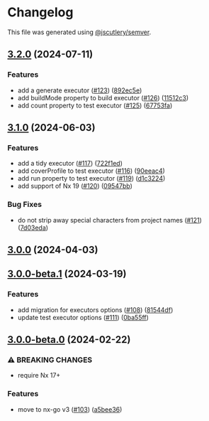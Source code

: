 # Changelog

This file was generated using [@jscutlery/semver](https://github.com/jscutlery/semver).

## [3.2.0](https://github.com/nx-go/nx-go/compare/v3.1.0...v3.2.0) (2024-07-11)


### Features

* add a generate executor ([#123](https://github.com/nx-go/nx-go/issues/123)) ([892ec5e](https://github.com/nx-go/nx-go/commit/892ec5e4b81feee9e0fe7e562d264a824443e81c))
* add buildMode property to build executor ([#126](https://github.com/nx-go/nx-go/issues/126)) ([11512c3](https://github.com/nx-go/nx-go/commit/11512c3dc56477328992ba145b95e49407f045ca))
* add count property to test executor ([#125](https://github.com/nx-go/nx-go/issues/125)) ([67753fa](https://github.com/nx-go/nx-go/commit/67753fa4980ff3c3d9c2c7a1b714aadc55e36a17))

## [3.1.0](https://github.com/nx-go/nx-go/compare/v3.0.0...v3.1.0) (2024-06-03)


### Features

* add a tidy executor ([#117](https://github.com/nx-go/nx-go/issues/117)) ([722f1ed](https://github.com/nx-go/nx-go/commit/722f1ede0f3804786c3326db53d55835f497bf7f))
* add coverProfile to test executor ([#116](https://github.com/nx-go/nx-go/issues/116)) ([90eeac4](https://github.com/nx-go/nx-go/commit/90eeac45f6c5eab132a6eacf675ed30c963c5454))
* add run property to test executor ([#119](https://github.com/nx-go/nx-go/issues/119)) ([d1c3224](https://github.com/nx-go/nx-go/commit/d1c3224372b30f31bcaef570cc549d2d435e2a4b))
* add support of Nx 19 ([#120](https://github.com/nx-go/nx-go/issues/120)) ([09547bb](https://github.com/nx-go/nx-go/commit/09547bb0e4a0927f0fcf9905b3ea93760a628f9b))


### Bug Fixes

* do not strip away special characters from project names ([#121](https://github.com/nx-go/nx-go/issues/121)) ([7d03eda](https://github.com/nx-go/nx-go/commit/7d03edaaf2abc4f12ac47e2f9abf535ce114c4d3))

## [3.0.0](https://github.com/nx-go/nx-go/compare/v3.0.0-beta.1...v3.0.0) (2024-04-03)

## [3.0.0-beta.1](https://github.com/nx-go/nx-go/compare/v3.0.0-beta.0...v3.0.0-beta.1) (2024-03-19)


### Features

* add migration for executors options ([#108](https://github.com/nx-go/nx-go/issues/108)) ([81544df](https://github.com/nx-go/nx-go/commit/81544df0296f6b94e17cf9e6cd1dfe25a386d562))
* update test executor options ([#111](https://github.com/nx-go/nx-go/issues/111)) ([0ba55ff](https://github.com/nx-go/nx-go/commit/0ba55ffcf7a7e8473a1338673124e2667e934523))

## [3.0.0-beta.0](https://github.com/nx-go/nx-go/compare/v2.8.0...v3.0.0-beta.0) (2024-02-22)

### ⚠ BREAKING CHANGES

* require Nx 17+

### Features

* move to nx-go v3 ([#103](https://github.com/nx-go/nx-go/issues/103)) ([a5bee36](https://github.com/nx-go/nx-go/commit/a5bee36f78fd4c820fdece8d8e59e82e5ebf3472))
